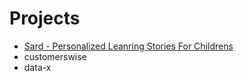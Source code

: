 # Projects
* [Sard - Personalized Leanring Stories For Childrens](https://www.sard.dev/)
* customerswise
* data-x
